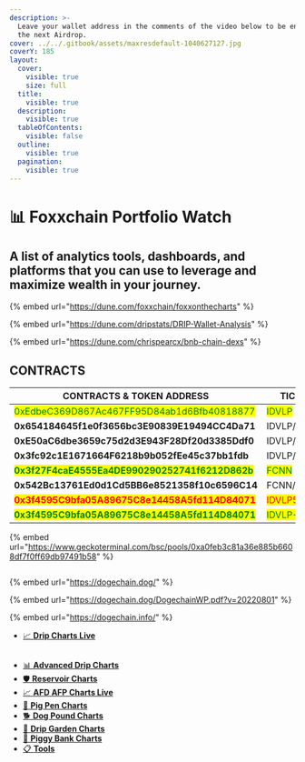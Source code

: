 ```yaml
---
description: >-
  Leave your wallet address in the comments of the video below to be entered in
  the next Airdrop.
cover: ../../.gitbook/assets/maxresdefault-1040627127.jpg
coverY: 185
layout:
  cover:
    visible: true
    size: full
  title:
    visible: true
  description:
    visible: true
  tableOfContents:
    visible: false
  outline:
    visible: true
  pagination:
    visible: true
---
```


# 📊 Foxxchain Portfolio Watch

## A list of **analytics tools**, **dashboards**, and **platforms** that you can use to leverage and maximize wealth in your  journey.

<script defer src="https://www.livecoinwatch.com/static/lcw-widget.js"></script> <div class="livecoinwatch-widget-5" lcw-base="USD" lcw-color-tx="#999999" lcw-marquee-1="coins" lcw-marquee-2="movers" lcw-marquee-items="10" ></div>




{% embed url="https://dune.com/foxxchain/foxxonthecharts" %}

{% embed url="https://dune.com/dripstats/DRIP-Wallet-Analysis" %}

{% embed url="https://dune.com/chrispearcx/bnb-chain-dexs" %}

## CONTRACTS



<table><thead><tr><th width="490.3333333333333">             CONTRACTS &#x26; TOKEN ADDRESS</th><th width="140">   TICKER</th><th>  TRADE</th></tr></thead><tbody><tr><td><mark style="color:green;">0xEdbeC369D867Ac467FF95D84ab1d6Bfb40818877</mark></td><td><mark style="color:green;">IDVLP</mark></td><td>     YES</td></tr><tr><td><strong>0x654184645f1e0f3656bc3E90839E19494CC4Da71</strong></td><td>IDVLP/BNB2</td><td>     YES</td></tr><tr><td><strong>0xE50aC6dbe3659c75d2d3E943F28Df20d3385Ddf0</strong></td><td>IDVLP/BUSD2</td><td>     YES</td></tr><tr><td><strong>0x3fc92c1E1671664F6218b9b052fEe45c37bb1fdb</strong></td><td>IDVLP/DRIP</td><td>     YES</td></tr><tr><td><mark style="color:green;"><strong>0x3f27F4caE4555Ea4DE990290252741f6212D862b</strong></mark></td><td><mark style="color:green;">FCNN</mark></td><td>     YES</td></tr><tr><td><strong>0x542Bc13761Ed0d1Cd5BB6e8521358f10c6596C14</strong></td><td>FCNN/WBNB</td><td>     YES</td></tr><tr><td><mark style="color:red;"><strong>0x3f4595C9bfa05A89675C8e14458A5fd114D84071</strong></mark></td><td><mark style="color:red;">IDVLP555</mark></td><td>      NO</td></tr><tr><td><mark style="color:green;"><strong>0x3f4595C9bfa05A89675C8e14458A5fd114D84071</strong></mark></td><td><mark style="color:green;">IDVLP-ETH</mark></td><td>     YES</td></tr></tbody></table>





{% embed url="https://www.geckoterminal.com/bsc/pools/0xa0feb3c81a36e885b6608df7f0ff69db97491b58" %}



<figure><img src="https://widgets.coingecko.com/coingecko-coin-market-ticker-list-widget.js" alt=""><figcaption></figcaption></figure>



{% embed url="https://dogechain.dog/" %}

{% embed url="https://dogechain.dog/DogechainWP.pdf?v=20220801" %}

{% embed url="https://dogechain.info/" %}

* [📈 **Drip Charts Live**](https://dripcommunity.wiki/tools/live-charts/)





```
```

* [📊 **Advanced Drip Charts**](https://dripcommunity.wiki/tools/advanced-charts/)
* [🛡️ **Reservoir Charts**](https://dripcommunity.wiki/tools/reservoir-charts/)
* [📈 **AFD AFP Charts Live**](https://animalfarm.wiki/tools/af-live-charts/)
* [🐖 **Pig Pen Charts**](https://animalfarm.wiki/tools/pig-pen/)
* [🐕 **Dog Pound Charts**](https://animalfarm.wiki/tools/dog-pound/)
* [🌱 **Drip Garden Charts**](https://animalfarm.wiki/tools/drip-garden/)
* [🐷 **Piggy Bank Charts**](https://animalfarm.wiki/tools/piggy-bank/)
* [📋 **Tools**](https://dripcommunity.wiki/tools/tools/)
